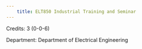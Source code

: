 ```yaml
---
    title: ELT850 Industrial Training and Seminar
---
```

Credits: 3 (0-0-6)

Department: Department of Electrical Engineering

